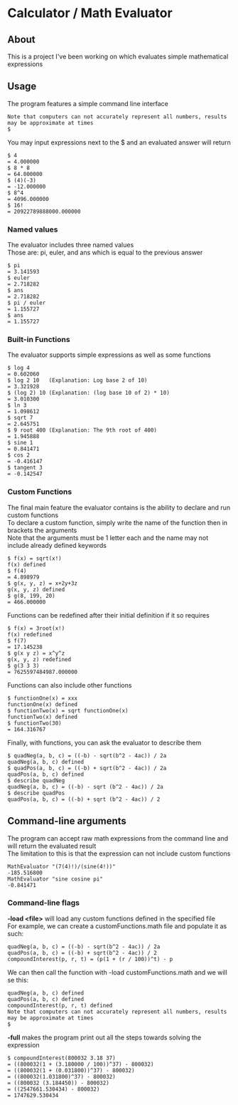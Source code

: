 # Calculator / Math Evaluator

## About

This is a project I've been working on which evaluates simple mathematical expressions

## Usage

The program features a simple command line interface

```text
Note that computers can not accurately represent all numbers, results may be approximate at times
$ 
```

You may input expressions next to the $ and an evaluated answer will return
```text
$ 4
= 4.000000
$ 8 * 8
= 64.000000
$ (4)(-3)
= -12.000000
$ 8^4
= 4096.000000
$ 16!
= 20922789888000.000000
```

### Named values

The evaluator includes three named values \
Those are: pi, euler, and ans which is equal to the previous answer

```text
$ pi
= 3.141593
$ euler
= 2.718282
$ ans
= 2.718282
$ pi / euler
= 1.155727
$ ans
= 1.155727
```

### Built-in Functions

The evaluator supports simple expressions as well as some functions
```text
$ log 4
= 0.602060
$ log 2 10   (Explanation: Log base 2 of 10)
= 3.321928
$ (log 2) 10 (Explanation: (log base 10 of 2) * 10)
= 3.010300
$ ln 3
= 1.098612
$ sqrt 7
= 2.645751
$ 9 root 400 (Explanation: The 9th root of 400)
= 1.945888
$ sine 1
= 0.841471
$ cos 2
= -0.416147
$ tangent 3
= -0.142547
```

### Custom Functions

The final main feature the evaluator contains is the ability to declare and run custom functions \
To declare a custom function, simply write the name of the function then in brackets the arguments \
Note that the arguments must be 1 letter each and the name may not include already defined keywords

```text
$ f(x) = sqrt(x!)
f(x) defined
$ f(4)
= 4.898979
$ g(x, y, z) = x+2y+3z
g(x, y, z) defined
$ g(8, 199, 20)
= 466.000000
```

Functions can be redefined after their initial definition if it so requires

```text
$ f(x) = 3root(x!)
f(x) redefined
$ f(7)
= 17.145238
$ g(x y z) = x^y^z
g(x, y, z) redefined
$ g(3 3 3)
= 7625597484987.000000
```

Functions can also include other functions

```text
$ functionOne(x) = xxx
functionOne(x) defined
$ functionTwo(x) = sqrt functionOne(x)
functionTwo(x) defined
$ functionTwo(30)
= 164.316767
```

Finally, with functions, you can ask the evaluator to describe them

```text
$ quadNeg(a, b, c) = ((-b) - sqrt(b^2 - 4ac)) / 2a
quadNeg(a, b, c) defined
$ quadPos(a, b, c) = ((-b) + sqrt(b^2 - 4ac)) / 2a
quadPos(a, b, c) defined
$ describe quadNeg
quadNeg(a, b, c) = ((-b) - sqrt (b^2 - 4ac)) / 2a
$ describe quadPos
quadPos(a, b, c) = ((-b) + sqrt (b^2 - 4ac)) / 2
```

## Command-line arguments

The program can accept raw math expressions from the command line and will return the evaluated result \
The limitation to this is that the expression can not include custom functions

```text
MathEvaluator "(7(4)!)/(sine(4!))"
-185.516800
MathEvaluator "sine cosine pi" 
-0.841471
```

### Command-line flags

**-load <​file>** will load any custom functions defined in the specified file \
For example, we can create a customFunctions.math file and populate it as such:

```text
quadNeg(a, b, c) = ((-b) - sqrt(b^2 - 4ac)) / 2a
quadPos(a, b, c) = ((-b) + sqrt(b^2 - 4ac)) / 2
compoundInterest(p, r, t) = (p(1 + (r / 100))^t) - p
```

We can then call the function with -load customFunctions.math and we will se this:

```text
quadNeg(a, b, c) defined
quadPos(a, b, c) defined
compoundInterest(p, r, t) defined
Note that computers can not accurately represent all numbers, results may be approximate at times
$ 
```

**-full** makes the program print out all the steps towards solving the expression

```text
$ compoundInterest(800032 3.18 37)
= ((800032(1 + (3.180000 / 100))^37) - 800032)
= ((800032(1 + (0.031800))^37) - 800032)
= ((800032(1.031800)^37) - 800032)
= ((800032 (3.184450)) - 800032)
= ((2547661.530434) - 800032)
= 1747629.530434
```